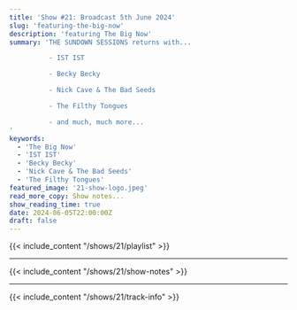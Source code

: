 ```yaml
---
title: 'Show #21: Broadcast 5th June 2024'
slug: 'featuring-the-big-now'
description: 'featuring The Big Now'
summary: 'THE SUNDOWN SESSIONS returns with...

          - IST IST

          - Becky Becky

          - Nick Cave & The Bad Seeds

          - The Filthy Tongues

          - and much, much more...
'
keywords: 
  - 'The Big Now'
  - 'IST IST'
  - 'Becky Becky'
  - 'Nick Cave & The Bad Seeds'
  - 'The Filthy Tongues'
featured_image: '21-show-logo.jpeg'
read_more_copy: Show notes...
show_reading_time: true
date: 2024-06-05T22:00:00Z
draft: false
---
```


{{< include_content "/shows/21/playlist" >}}

---

{{< include_content "/shows/21/show-notes" >}}

---

{{< include_content "/shows/21/track-info" >}}

